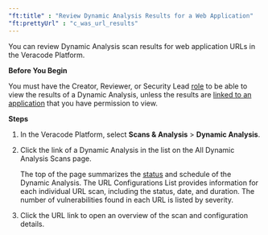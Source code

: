 ```yaml
---
"ft:title" : "Review Dynamic Analysis Results for a Web Application"
"ft:prettyUrl" : "c_was_url_results"
---
```

You can review Dynamic Analysis scan results for web application URLs in the Veracode Platform.

<p font-size="13pt"><b>Before You Begin</b></p>

You must have the Creator, Reviewer, or Security Lead [role](https://docs.veracode.com/r/c_role_permissions) to be able to view the results of a Dynamic Analysis, unless the results are [linked to an application](https://docs.veracode.com/r/About_Dynamic_Analysis_Application_Linking) that you have permission to view.

<p font-size="13pt"><b>Steps</b></p>

1. In the Veracode Platform, select **Scans & Analysis** \> **Dynamic Analysis**.
2. Click the link of a Dynamic Analysis in the list on the All Dynamic Analysis Scans page. 
 
    The top of the page summarizes the [status](https://docs.veracode.com/r/c_was_statuses) and schedule of the Dynamic Analysis. The URL Configurations List provides information for each individual URL scan, including the status, date, and duration. The number of vulnerabilities found in each URL is listed by severity.

3. Click the URL link to open an overview of the scan and configuration details.